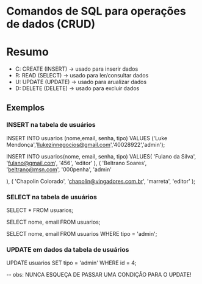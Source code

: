 # Comandos de SQL para operações de dados (CRUD)

# Resumo

- C: CREATE (INSERT) -> usado para inserir dados 
- R: READ (SELECT) -> usado para ler/consultar dados
- U: UPDATE (UPDATE) -> usado para arualizar dados
- D: DELETE (DELETE) -> usado para excluir dados

## Exemplos

### INSERT na tabela de usuários

INSERT INTO usuarios (nome,email, senha, tipo) VALUES ('Luke Mendonça','llukezinnegocios@gmail.com','40028922','admin');


INSERT INTO usuarios(nome, email, senha, tipo)
VALUES(
    'Fulano da Silva',
    'fulano@gmail.com',
    '456',
    'editor'
), (
    'Beltrano Soares',           
    'beltrano@msn.com',
    '000penha',
    'admin'

), (
    'Chapolin Colorado',
    'chapolin@vingadores.com.br',
    'marreta',
    'editor'
);

### SELECT na tabela de usuários

SELECT * FROM usuarios;

SELECT nome, email FROM usuarios;

SELECT nome, email FROM usuarios WHERE tipo = 'admin';

### UPDATE em dados da tabela de usuários

UPDATE usuarios SET tipo = 'admin' 
WHERE id = 4;

-- obs: NUNCA ESQUEÇA DE PASSAR UMA CONDIÇÃO PARA O UPDATE!
